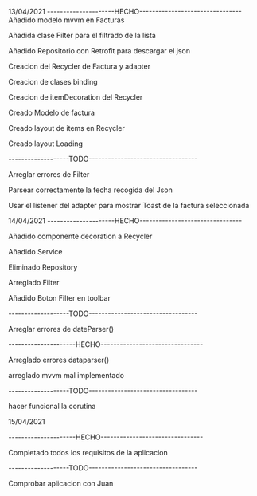 13/04/2021
---------------------HECHO-------------------------------- Añadido modelo mvvm en Facturas

Añadida clase Filter para el filtrado de la lista

Añadido Repositorio con Retrofit para descargar el json

Creacion del Recycler de Factura y adapter

Creacion de clases binding

Creacion de itemDecoration del Recycler

Creado Modelo de factura

Creado layout de items en Recycler

Creado layout Loading

-------------------TODO----------------------------------

Arreglar errores de Filter

Parsear correctamente la fecha recogida del Json

Usar el listener del adapter para mostrar Toast de la factura seleccionada


14/04/2021
---------------------HECHO--------------------------------

Añadido componente decoration a Recycler

Añadido Service


Eliminado Repository

Arreglado Filter

Añadido Boton Filter en toolbar

-------------------TODO----------------------------------

Arreglar errores de dateParser()

---------------------HECHO--------------------------------

Arreglado errores dataparser()

arreglado mvvm mal implementado

-------------------TODO----------------------------------

hacer funcional la corutina


15/04/2021

---------------------HECHO--------------------------------

Completado todos los requisitos de la aplicacion

-------------------TODO----------------------------------

Comprobar aplicacion con Juan

